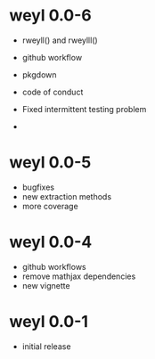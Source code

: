 # weyl 0.0-6

- rweyll() and rweylll()
- github workflow
- pkgdown
- code of conduct
- Fixed intermittent testing problem

- 
# weyl 0.0-5

- bugfixes
- new extraction methods
- more coverage

# weyl 0.0-4

- github workflows
- remove mathjax dependencies
- new vignette


# weyl 0.0-1

- initial release
